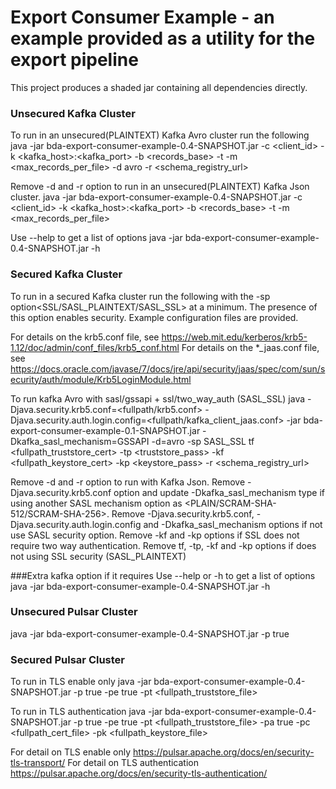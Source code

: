 # Export Consumer Example - an example provided as a utility for the export pipeline

This project produces a shaded jar containing all dependencies directly.

### Unsecured Kafka Cluster
To run in an unsecured(PLAINTEXT) Kafka Avro cluster run the following
java -jar bda-export-consumer-example-0.4-SNAPSHOT.jar -c <client_id> -k <kafka_host>:<kafka_port> -b <records_base> -t <topics> -m <max_records_per_file> -d avro -r <schema_registry_url>

Remove -d and -r option to run in an unsecured(PLAINTEXT) Kafka Json cluster.
java -jar bda-export-consumer-example-0.4-SNAPSHOT.jar -c <client_id> -k <kafka_host>:<kafka_port> -b <records_base> -t <topics> -m <max_records_per_file>

Use --help to get a list of options
java -jar bda-export-consumer-example-0.4-SNAPSHOT.jar -h

### Secured Kafka Cluster
To run in a secured Kafka cluster run the following with the -sp option<SSL/SASL_PLAINTEXT/SASL_SSL> at a minimum.  The presence of this option enables security.  Example configuration files are provided.

For details on the krb5.conf file, see https://web.mit.edu/kerberos/krb5-1.12/doc/admin/conf_files/krb5_conf.html
For details on the *_jaas.conf file, see https://docs.oracle.com/javase/7/docs/jre/api/security/jaas/spec/com/sun/security/auth/module/Krb5LoginModule.html

To run kafka Avro with sasl/gssapi + ssl/two_way_auth (SASL_SSL)
java -Djava.security.krb5.conf=<fullpath/krb5.conf> -Djava.security.auth.login.config=<fullpath/kafka_client_jaas.conf> -jar bda-export-consumer-example-0.1-SNAPSHOT.jar -Dkafka_sasl_mechanism=GSSAPI -d=avro -sp SASL_SSL tf <fullpath_truststore_cert> -tp <truststore_pass> -kf <fullpath_keystore_cert> -kp <keystore_pass> -r <schema_registry_url> 

Remove -d and -r option to run with Kafka Json.
Remove -Djava.security.krb5.conf option and update -Dkafka_sasl_mechanism type if using another SASL mechanism option as <PLAIN/SCRAM-SHA-512/SCRAM-SHA-256>.
Remove -Djava.security.krb5.conf, -Djava.security.auth.login.config and -Dkafka_sasl_mechanism options if not use SASL security option.
Remove -kf and -kp options if SSL does not require two way authentication.
Remove tf, -tp, -kf and -kp options if does not using SSL security (SASL_PLAINTEXT)

###Extra kafka option if it requires
Use --help or -h to get a list of options
java -jar bda-export-consumer-example-0.4-SNAPSHOT.jar -h

### Unsecured Pulsar Cluster
java -jar bda-export-consumer-example-0.4-SNAPSHOT.jar -p true

### Secured Pulsar Cluster
To run in TLS enable only
java -jar bda-export-consumer-example-0.4-SNAPSHOT.jar -p true -pe true -pt <fullpath_truststore_file>

To run in TLS authentication
java -jar bda-export-consumer-example-0.4-SNAPSHOT.jar -p true -pe true -pt <fullpath_truststore_file> -pa true -pc <fullpath_cert_file> -pk <fullpath_keystore_file>

For detail on TLS enable only https://pulsar.apache.org/docs/en/security-tls-transport/
For detail on TLS authentication https://pulsar.apache.org/docs/en/security-tls-authentication/